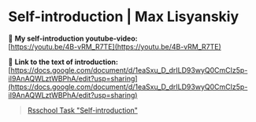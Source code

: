 # Self-introduction | Max Lisyanskiy

🎥 **My self-introduction youtube-video:**   
[https://youtu.be/4B-vRM_R7TE](https://youtu.be/4B-vRM_R7TE)

📃 **Link to the text of introduction:**  
[https://docs.google.com/document/d/1eaSxu_D_drILD93wyQ0CmCIz5p-iI9AnAQWLztWBPhA/edit?usp=sharing](https://docs.google.com/document/d/1eaSxu_D_drILD93wyQ0CmCIz5p-iI9AnAQWLztWBPhA/edit?usp=sharing)


 > [Rsschool Task "Self-introduction"](https://github.com/rolling-scopes-school/tasks/blob/master/stage1/modules/self-introduction/README.md?plain=1)